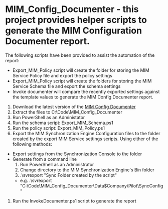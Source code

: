 # MIM_Config_Documenter - this project provides helper scripts to generate the MIM Configuration Documenter report. 

The following scripts have been provided to assist the automation of the report:
- Export_MIM_Policy script will create the folder for storing the MIM Service Policy file and export the policy settings
- Export_MIM_Policy script will create the folders for storing the MIM Service Schema file and export the schema settings
- Invoke documenter will compare the recently exported settings against the template values to generate the MIM Config Documenter report.


1. Download the latest version of the [MIM Config Documenter](https://github.com/Microsoft/MIMConfigDocumenter)
1. Extract the files to C:\Code\MIM_Config_Documenter
1. Run PowerShell as an Administator
1. Run the schema script: Export_MIM_Schema.ps1
1. Run the policy script: Export_MIM_Policy.ps1
1. Export the MIM Synchronization Engine Configuration files to the folder created by the export MIM Service settings scripts. 
  Using either of the following methods:
  - Export settings from the Synchronization Console to the folder
  - Generate from a command line
    1. Run PowerShell as an Administrator
    1. Change directory to the MIM Synchronization Engine's Bin folder
    1. .\svrexport "Sync Folder created by the script"
    - e.g. .\svrexport "C:\Code\MIM_Config_Documenter\Data\$Company\Pilot\SyncConfig"
1. Run the InvokeDocumenter.ps1 script to generate the report
